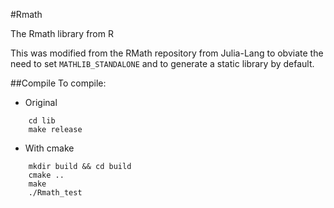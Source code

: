 #Rmath

The Rmath library from R

This was modified from the RMath repository from Julia-Lang
to obviate the need to set `MATHLIB_STANDALONE` and to
generate a static library by default.

##Compile
To compile:
- Original
```
    cd lib
    make release
```

- With cmake
```
    mkdir build && cd build
    cmake ..
    make
    ./Rmath_test
```
